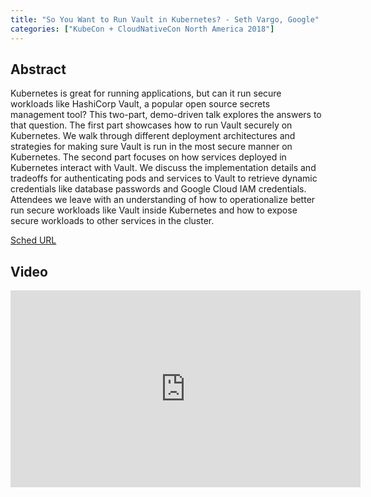 ```yaml
---
title: "So You Want to Run Vault in Kubernetes? - Seth Vargo, Google"
categories: ["KubeCon + CloudNativeCon North America 2018"]
---
```


## Abstract

Kubernetes is great for running applications, but can it run secure workloads like HashiCorp Vault, a popular open source secrets management tool? This two-part, demo-driven talk explores the answers to that question.  The first part showcases how to run Vault securely on Kubernetes. We walk through different deployment architectures and strategies for making sure Vault is run in the most secure manner on Kubernetes.  The second part focuses on how services deployed in Kubernetes interact with Vault. We discuss the implementation details and tradeoffs for authenticating pods and services to Vault to retrieve dynamic credentials like database passwords and Google Cloud IAM credentials.  Attendees we leave with an understanding of how to operationalize better run secure workloads like Vault inside Kubernetes and how to expose secure workloads to other services in the cluster.

[Sched URL](https://kccna18.sched.com/event/6826473c1932b00c99794e6e73ae57d2)

## Video

<iframe width='560' height='315' src='https://www.youtube.com/embed/6P26wg2rWgo' frameborder='0' allow='accelerometer; autoplay; encrypted-media; gyroscope; picture-in-picture' allowfullscreen></iframe>
